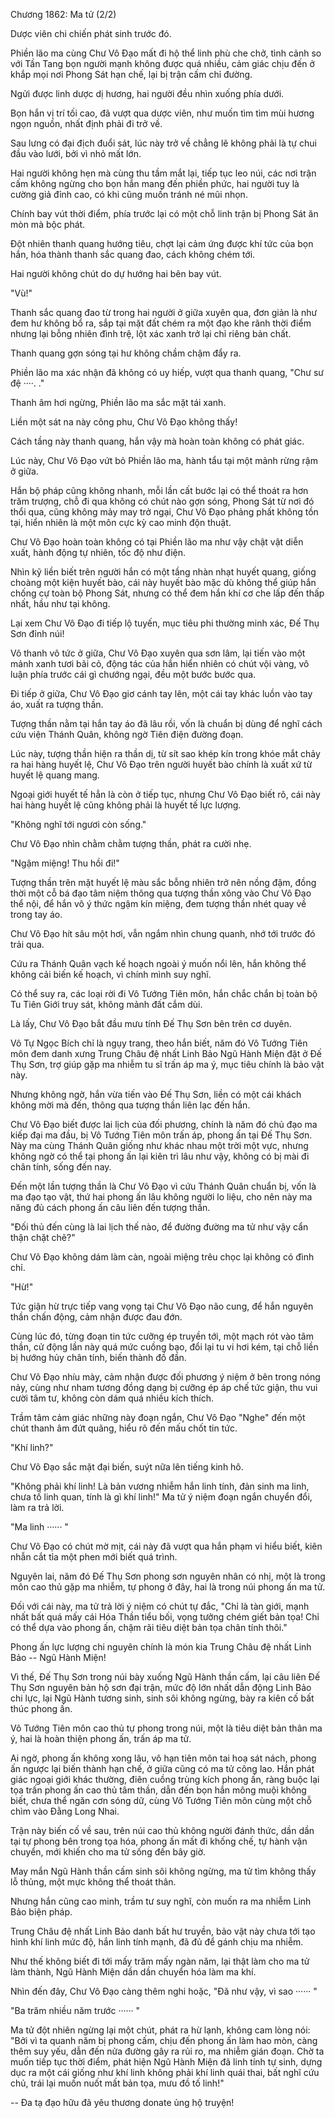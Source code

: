 




Chương 1862: Ma tử (2/2)


Dược viên chi chiến phát sinh trước đó.

Phiền lão ma cùng Chư Vô Đạo mất đi hộ thể linh phù che chở, tình cảnh so với Tần Tang bọn người mạnh không được quá nhiều, cảm giác chịu đến ở khắp mọi nơi Phong Sát hạn chế, lại bị trận cấm chỉ đường.

Ngửi được linh dược dị hương, hai người đều nhìn xuống phía dưới.

Bọn hắn vị trí tối cao, đã vượt qua dược viên, như muốn tìm tìm mùi hương ngọn nguồn, nhất định phải đi trở về.

Sau lưng có đại địch đuổi sát, lúc này trở về chẳng lẽ không phải là tự chui đầu vào lưới, bởi vì nhỏ mất lớn.

Hai người không hẹn mà cùng thu tầm mắt lại, tiếp tục leo núi, các nơi trận cấm không ngừng cho bọn hắn mang đến phiền phức, hai người tuy là cường giả đỉnh cao, có khi cũng muốn tránh né mũi nhọn.

Chính bay vút thời điểm, phía trước lại có một chỗ linh trận bị Phong Sát ăn mòn mà bộc phát.

Đột nhiên thanh quang hướng tiêu, chợt lại cảm ứng được khí tức của bọn hắn, hóa thành thanh sắc quang đao, cách không chém tới.

Hai người không chút do dự hướng hai bên bay vút.

"Vù!"

Thanh sắc quang đao từ trong hai người ở giữa xuyên qua, đơn giản là như đem hư không bổ ra, sắp tại mặt đất chém ra một đạo khe rãnh thời điểm nhưng lại bỗng nhiên đình trệ, lột xác xanh trở lại chỉ riêng bản chất.

Thanh quang gợn sóng tại hư không chầm chậm đẩy ra.

Phiền lão ma xác nhận đã không có uy hiếp, vượt qua thanh quang, "Chư sư đệ ····. ."

Thanh âm hơi ngừng, Phiền lão ma sắc mặt tái xanh.

Liền một sát na này công phu, Chư Vô Đạo không thấy!

Cách tầng này thanh quang, hắn vậy mà hoàn toàn không có phát giác.

Lúc này, Chư Vô Đạo vứt bỏ Phiền lão ma, hành tẩu tại một mảnh rừng rậm ở giữa.

Hắn bộ pháp cũng không nhanh, mỗi lần cất bước lại có thể thoát ra hơn trăm trượng, chỗ đi qua không có chút nào gợn sóng, Phong Sát từ nơi đó thổi qua, cũng không mảy may trở ngại, Chư Vô Đạo phảng phất không tồn tại, hiển nhiên là một môn cực kỳ cao minh độn thuật.

Chư Vô Đạo hoàn toàn không có tại Phiền lão ma như vậy chật vật diễn xuất, hành động tự nhiên, tốc độ như điện.

Nhìn kỹ liền biết trên người hắn có một tầng nhàn nhạt huyết quang, giống choàng một kiện huyết bào, cái này huyết bào mặc dù không thể giúp hắn chống cự toàn bộ Phong Sát, nhưng có thể đem hắn khí cơ che lấp đến thấp nhất, hầu như tại không.

Lại xem Chư Vô Đạo đi tiếp lộ tuyến, mục tiêu phi thường minh xác, Đế Thụ Sơn đỉnh núi!

Vô thanh vô tức ở giữa, Chư Vô Đạo xuyên qua sơn lâm, lại tiến vào một mảnh xanh tươi bãi cỏ, động tác của hắn hiển nhiên có chút vội vàng, vô luận phía trước cái gì chướng ngại, đều một bước bước qua.

Đi tiếp ở giữa, Chư Vô Đạo giơ cánh tay lên, một cái tay khác luồn vào tay áo, xuất ra tượng thần.

Tượng thần nằm tại hắn tay áo đã lâu rồi, vốn là chuẩn bị dùng để nghĩ cách cứu viện Thánh Quân, không ngờ Tiên điện đường đoạn.

Lúc này, tượng thần hiện ra thần dị, từ sít sao khép kín trong khóe mắt chảy ra hai hàng huyết lệ, Chư Vô Đạo trên người huyết bào chính là xuất xứ từ huyết lệ quang mang.

Ngoại giới huyết tế hẳn là còn ở tiếp tục, nhưng Chư Vô Đạo biết rõ, cái này hai hàng huyết lệ cũng không phải là huyết tế lực lượng.

"Không nghĩ tới ngươi còn sống."

Chư Vô Đạo nhìn chằm chằm tượng thần, phát ra cười nhẹ.

"Ngậm miệng! Thu hồi đi!"

Tượng thần trên mặt huyết lệ màu sắc bỗng nhiên trở nên nồng đậm, đồng thời một cỗ bá đạo tâm niệm thông qua tượng thần xông vào Chư Vô Đạo thể nội, để hắn vô ý thức ngậm kín miệng, đem tượng thần nhét quay về trong tay áo.

Chư Vô Đạo hít sâu một hơi, vẫn ngắm nhìn chung quanh, nhớ tới trước đó trải qua.

Cứu ra Thánh Quân vạch kế hoạch ngoài ý muốn nổi lên, hắn không thể không cải biến kế hoạch, vì chính mình suy nghĩ.

Có thể suy ra, các loại rời đi Vô Tướng Tiên môn, hắn chắc chắn bị toàn bộ Tu Tiên Giới truy sát, không mảnh đất cắm dùi.

Là lấy, Chư Vô Đạo bắt đầu mưu tính Đế Thụ Sơn bên trên cơ duyên.

Vô Tự Ngọc Bích chỉ là ngụy trang, theo hắn biết, năm đó Vô Tướng Tiên môn đem danh xưng Trung Châu đệ nhất Linh Bảo Ngũ Hành Miện đặt ở Đế Thụ Sơn, trợ giúp gặp ma nhiễm tu sĩ trấn áp ma ý, mục tiêu chính là bảo vật này.

Nhưng không ngờ, hắn vừa tiến vào Đế Thụ Sơn, liền có một cái khách không mời mà đến, thông qua tượng thần liên lạc đến hắn.

Chư Vô Đạo biết được lai lịch của đối phương, chính là năm đó chủ đạo ma kiếp đại ma đầu, bị Vô Tướng Tiên môn trấn áp, phong ấn tại Đế Thụ Sơn. Này ma cùng Thánh Quân giống như khác nhau một trời một vực, nhưng không ngờ có thể tại phong ấn lại kiên trì lâu như vậy, không có bị mài đi chân tính, sống đến nay.

Đến một lần tượng thần là Chư Vô Đạo vì cứu Thánh Quân chuẩn bị, vốn là ma đạo tạo vật, thứ hai phong ấn lâu không người lo liệu, cho nên này ma năng đủ cách phong ấn câu liên đến tượng thần.

"Đối thủ đến cùng là lai lịch thế nào, để đường đường ma tử như vậy cẩn thận chặt chẽ?"

Chư Vô Đạo không dám làm càn, ngoài miệng trêu chọc lại không có đình chỉ.

"Hừ!"

Tức giận hừ trực tiếp vang vọng tại Chư Vô Đạo não cung, để hắn nguyên thần chấn động, cảm nhận được đau đớn.

Cùng lúc đó, từng đoạn tin tức cưỡng ép truyền tới, một mạch rót vào tâm thần, cử động lần này quá mức cuồng bạo, đổi lại tu vi hơi kém, tại chỗ liền bị hướng hủy chân tính, biến thành đồ đần.

Chư Vô Đạo nhíu mày, cảm nhận được đối phương ý niệm ở bên trong nóng nảy, cùng như nham tương đồng dạng bị cưỡng ép áp chế tức giận, thu vui cười tâm tư, không còn dám quá nhiều kích thích.

Trầm tâm cảm giác những này đoạn ngắn, Chư Vô Đạo "Nghe" đến một chút thanh âm đứt quãng, hiểu rõ đến mấu chốt tin tức.

"Khí linh?"

Chư Vô Đạo sắc mặt đại biến, suýt nữa lên tiếng kinh hô.

"Không phải khí linh! Là bản vương nhiễm hắn linh tính, đản sinh ma linh, chưa tố linh quan, tính là gì khí linh!" Ma tử ý niệm đoạn ngắn chuyển đổi, làm ra trả lời.

"Ma linh ······ "

Chư Vô Đạo có chút mờ mịt, cái này đã vượt qua hắn phạm vi hiểu biết, kiên nhẫn cắt tỉa một phen mới biết quá trình.

Nguyên lai, năm đó Đế Thụ Sơn phong sơn nguyên nhân có nhị, một là trong môn cao thủ gặp ma nhiễm, tự phong ở đây, hai là trong núi phong ấn ma tử.

Đối với cái này, ma tử trả lời ý niệm có chút tự đắc, "Chỉ là tàn giới, mạnh nhất bất quá mấy cái Hóa Thần tiểu bối, vọng tưởng chém giết bản tọa! Chỉ có thể dựa vào phong ấn, chậm rãi tiêu diệt bản tọa chân tính thôi."

Phong ấn lực lượng chi nguyên chính là món kia Trung Châu đệ nhất Linh Bảo -- Ngũ Hành Miện!

Vì thế, Đế Thụ Sơn trong núi bày xuống Ngũ Hành thần cấm, lại câu liên Đế Thụ Sơn nguyên bản hộ sơn đại trận, mức độ lớn nhất dẫn động Linh Bảo chi lực, lại Ngũ Hành tương sinh, sinh sôi không ngừng, bày ra kiên cố bất thúc phong ấn.

Vô Tướng Tiên môn cao thủ tự phong trong núi, một là tiêu diệt bản thân ma ý, hai là hoàn thiện phong ấn, trấn áp ma tử.

Ai ngờ, phong ấn không xong lâu, vô hạn tiên môn tai hoạ sát nách, phong ấn ngược lại biến thành hạn chế, ở giữa cũng có ma tử công lao. Hắn phát giác ngoại giới khác thường, điên cuồng trùng kích phong ấn, ràng buộc lại tọa trấn phong ấn cao thủ tâm thần, dẫn đến bọn hắn mông muội không biết, chưa thể ngăn cơn sóng dữ, cùng Vô Tướng Tiên môn cùng một chỗ chìm vào Đằng Long Nhai.

Trận này biến cố về sau, trên núi cao thủ không người đánh thức, dần dần tại tự phong bên trong tọa hóa, phong ấn mất đi khống chế, tự hành vận chuyển, mới khiến cho ma tử sống đến bây giờ.

May mắn Ngũ Hành thần cấm sinh sôi không ngừng, ma tử tìm không thấy lỗ thủng, một mực không thể thoát thân.

Nhưng hắn cũng cao minh, trầm tư suy nghĩ, còn muốn ra ma nhiễm Linh Bảo biện pháp.

Trung Châu đệ nhất Linh Bảo danh bất hư truyền, bảo vật này chưa tới tạo hình khí linh mức độ, hắn linh tính mạnh, đã đủ để gánh chịu ma nhiễm.

Như thế không biết đi tới mấy trăm mấy ngàn năm, lại thật làm cho ma tử làm thành, Ngũ Hành Miện dần dần chuyển hóa làm ma khí.

Nhìn đến đây, Chư Vô Đạo càng thêm nghi hoặc, "Đã như vậy, vì sao ······ "

"Ba trăm nhiều năm trước ······ "

Ma tử đột nhiên ngừng lại một chút, phát ra hừ lạnh, không cam lòng nói: "Bởi vì ta quanh năm bị phong cấm, chịu đến phong ấn làm hao mòn, càng thêm suy yếu, dẫn đến nửa đường gây ra rủi ro, ma nhiễm gián đoạn. Chờ ta muốn tiếp tục thời điểm, phát hiện Ngũ Hành Miện đã linh tính tự sinh, dựng dục ra một cái giống như khí linh không phải khí linh quái thai, bất nghĩ cứu chủ, trái lại muốn nuốt mất bản tọa, mưu đồ tố linh!"

--
Đa tạ đạo hữu đã yêu thương donate ủng hộ truyện!




